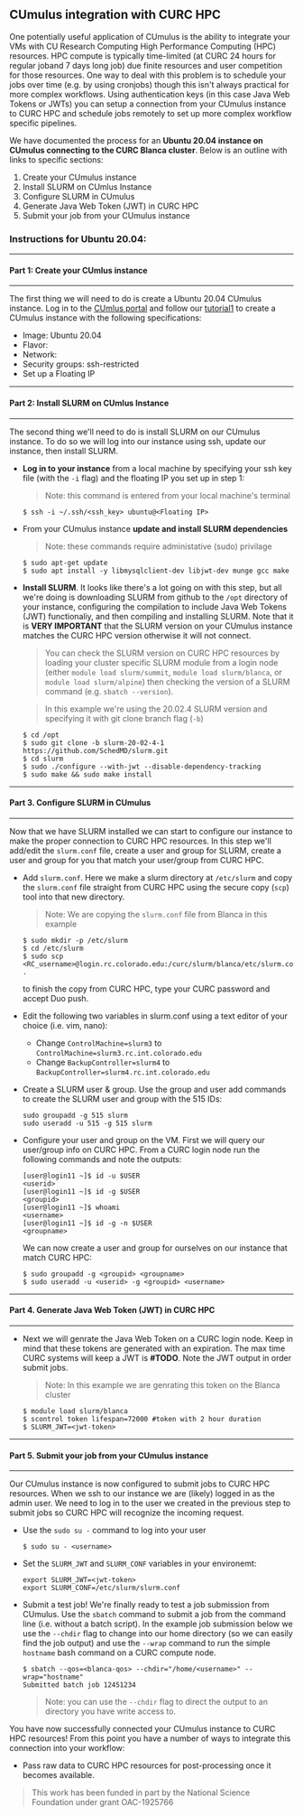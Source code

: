 


## CUmulus integration with CURC HPC 

One potentially useful application of CUmulus is the ability to integrate your VMs with CU Research Computing High Performance Computing (HPC) resources. HPC compute is typically time-limited (at CURC 24 hours for regular joband 7 days long job) due finite resources and user competition for those resources. One way to deal with this problem is to schedule your jobs over time (e.g. by using cronjobs) though this isn't always practical for more complex workflows. Using authentication keys (in this case Java Web Tokens or JWTs) you can setup a connection from your CUmulus instance to CURC HPC and schedule jobs remotely to set up more complex workflow specific pipelines. 

We have documented the process for an **Ubuntu 20.04 instance on CUmulus connecting to the CURC Blanca cluster**. Below is an outline with links to specific sections:
1. Create your CUmulus instance
2. Install SLURM on CUmlus Instance
3. Configure SLURM in CUmulus
4. Generate Java Web Token (JWT) in CURC HPC
5. Submit your job from your CUmulus instance 

### Instructions for Ubuntu 20.04:

---
####  Part 1: Create your CUmlus instance
---
The first thing we will need to do is create a Ubuntu 20.04 CUmulus instance. Log in to the [CUmlus portal](https://cumulus.rc.colorado.edu) and follow our [tutorial1](https://github.com/ResearchComputing/CUmulus_tutorials/tree/main/tutorial1) to create a CUmulus instance with the following specifications: 
* Image: Ubuntu 20.04 
* Flavor: 
* Network: 
* Security groups: ssh-restricted
* Set up a Floating IP

---
####  Part 2: Install SLURM on CUmlus Instance
---
The second thing we'll need to do is install SLURM on our CUmulus instance. To do so we will log into our instance using ssh, update our instance, then install SLURM. 

* **Log in to your instance** from a local machine by specifying your ssh key file (with the `-i` flag) and the floating IP you set up in step 1:
	> Note: this command is entered from your local machine's terminal
	```
	$ ssh -i ~/.ssh/<ssh_key> ubuntu@<Floating IP>
	```
* From your CUmulus instance **update and install SLURM dependencies** 
	> Note: these commands require administative (sudo) privilage
	```
	$ sudo apt-get update
	$ sudo apt install -y libmysqlclient-dev libjwt-dev munge gcc make
	```
* **Install SLURM**. It looks like there's a lot going on with this step, but all we're doing is downloading SLURM from github to the `/opt` directory of your instance, configuring the compilation to include Java Web Tokens (JWT) functionaliy, and then compiling and installing SLURM. Note that it is **VERY IMPORTANT** that the SLURM version on your CUmulus instance matches the CURC HPC version otherwise it will not connect. 

	> You can check the SLURM version on CURC HPC resources by loading your cluster specific SLURM module from a login node (either `module load slurm/summit`, `module load slurm/blanca`, or `module load slurm/alpine`) then checking the version of a SLURM command (e.g. `sbatch --version`). 

	> In this example we're using the 20.02.4 SLURM version and specifying it with git clone branch flag (`-b`)
	```
	$ cd /opt
	$ sudo git clone -b slurm-20-02-4-1 https://github.com/SchedMD/slurm.git
	$ cd slurm
	$ sudo ./configure --with-jwt --disable-dependency-tracking
	$ sudo make && sudo make install
	```
---
####  Part 3. Configure SLURM in CUmulus
---
Now that we have SLURM installed we can start to configure our instance to make the proper connection to CURC HPC resources. In this step we'll add/edit the `slurm.conf` file, create a user and group for SLURM, create a user and group for you that match your user/group from CURC HPC.  

* Add `slurm.conf`. Here we make a slurm directory at `/etc/slurm` and copy the `slurm.conf` file straight from CURC HPC using the secure copy (`scp`) tool into that new directory.

	> Note: We are copying the `slurm.conf` file from Blanca in this example
	```
	$ sudo mkdir -p /etc/slurm
	$ cd /etc/slurm
	$ sudo scp <RC_username>@login.rc.colorado.edu:/curc/slurm/blanca/etc/slurm.conf . 
	```
	to finish the copy from CURC HPC, type your CURC password and accept Duo push.

* Edit the following two variables in slurm.conf using a text editor of your choice (i.e. vim, nano):
	* Change `ControlMachine=slurm3` to `ControlMachine=slurm3.rc.int.colorado.edu`
	* Change `BackupController=slurm4` to `BackupController=slurm4.rc.int.colorado.edu`

* Create a SLURM user & group. Use the group and user add commands to create the SLURM user and group with the 515 IDs:
	```
	sudo groupadd -g 515 slurm
	sudo useradd -u 515 -g 515 slurm
	```

* Configure your user and group on the VM. First we will query our user/group info on CURC HPC. From a CURC login node run the following commands and note the outputs: 
	```
	[user@login11 ~]$ id -u $USER
	<userid>
	[user@login11 ~]$ id -g $USER
	<groupid>
	[user@login11 ~]$ whoami
	<username>
	[user@login11 ~]$ id -g -n $USER
	<groupname>
	```

	We can now create a user and group for ourselves on our instance that match CURC HPC:
	```
	$ sudo groupadd -g <groupid> <groupname> 
	$ sudo useradd -u <userid> -g <groupid> <username> 
	```

---
####  Part 4. Generate Java Web Token (JWT) in CURC HPC 
---
* Next we will genrate the Java Web Token on a CURC login node. Keep in mind that these tokens are generated with an expiration. The max time CURC systems will keep a JWT is **#TODO**. Note the JWT output in order submit jobs.
	> Note: In this example we are genrating this token on the Blanca cluster 
	```
	$ module load slurm/blanca
	$ scontrol token lifespan=72000 #token with 2 hour duration
	$ SLURM_JWT=<jwt-token>
	```

---
####  Part 5. Submit your job from your CUmulus instance 
---
Our CUmulus instance is now configured to submit jobs to CURC HPC resources. When we ssh to our instance we are (likely) logged in as the admin user. We need to log in to the user we created in the previous step to submit jobs so CURC HPC will recognize the incoming request.

* Use the `sudo su -` command to log into your user 
	```
	$ sudo su - <username> 
	```
* Set the `SLURM_JWT` and `SLURM_CONF` variables in your environemt:
	```
	export SLURM_JWT=<jwt-token>
	export SLURM_CONF=/etc/slurm/slurm.conf
	```
* Submit a test job! We're finally ready to test a job submission from CUmulus. Use the `sbatch` command to submit a job from the command line (i.e. without a batch script). In the example job submission below we use the `--chdir` flag to change into our home directory (so we can easily find the job output) and use the `--wrap` command to run the simple `hostname` bash command on a CURC compute node.

	```
	$ sbatch --qos=<blanca-qos> --chdir="/home/<username>" --wrap="hostname"
	Submitted batch job 12451234
	```
	> Note: you can use the `--chdir` flag to direct the output to an directory you have write access to.

You have now successfully connected your CUmulus instance to CURC HPC resources! From this point you have a number of ways to integrate this connection into your workflow:
* Pass raw data to CURC HPC resources for post-processing once it becomes available.


		
> This work has been funded in part by the National Science Foundation under grant OAC-1925766
